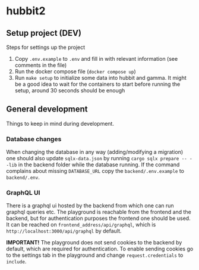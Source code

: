 # hubbit2

## Setup project (DEV)

Steps for settings up the project

1. Copy `.env.example` to `.env` and fill in with relevant information (see comments in the file)
2. Run the docker compose file (`docker compose up`)
3. Run `make setup` to initialize some data into hubbit and gamma. It might be a good idea to wait for the containers to start before running the setup, around 30 seconds should be enough

## General development

Things to keep in mind during development.

### Database changes

When changing the database in any way (adding/modifying a migration) one should also update `sqlx-data.json` by running `cargo sqlx prepare -- --lib` in the backend folder while the database running. 
If the command complains about missing `DATABASE_URL` copy the `backend/.env.example` to `backend/.env`.

### GraphQL UI

There is a graphql ui hosted by the backend from which one can run graphql queries etc.
The playground is reachable from the frontend and the backend, but for authentication purposes the frontend one should be used. It can be reached on `frontend_address/api/graphql`, which is `http://localhost:3000/api/graphql` by default.

__IMPORTANT!__ The playground does not send cookies to the backend by default, which are required for authentication.
To enable sending cookies go to the settings tab in the playground and change `request.credentials` to `include`.
